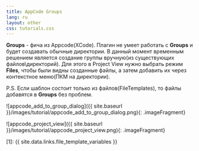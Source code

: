 ```yaml
---
title: AppCode Groups
lang: ru
layout: other
css: tutorials.css
---
```


**Groups** - фича из Appcode(XCode). Плагин не умеет работать с **Groups** и будет создавать обычные директории.
В данный момент временным решением является создание группы вручную(из существующих файлов\директорий).
Для этого в Project View нужно выбрать режим **Files**, чтобы были видны созданные файлы, а затем добавить их через контекстное меню(ПКМ на директории).

P.S. Если шаблон состоит только из файлов(FileTemplates), то файлы добавятся в **Groups** без проблем.

![appcode_add_to_group_dialog]({{ site.baseurl }}/images/tutorial/appcode_add_to_group_dialog.png){: .imageFragment}

![appcode_project_view]({{ site.baseurl }}/images/tutorial/appcode_project_view.png){: .imageFragment}

[1]: {{ site.data.links.file_template_variables }}
